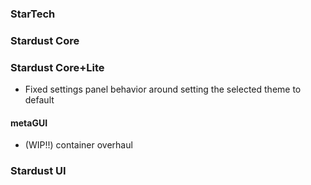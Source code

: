 ### StarTech

### Stardust Core

### Stardust Core+Lite
- Fixed settings panel behavior around setting the selected theme to default

#### metaGUI
- (WIP!!) container overhaul

### Stardust UI
